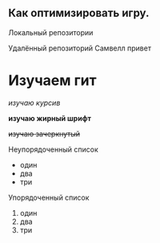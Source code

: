 ## Как оптимизировать игру.

Локальный репозитории

Удалённый репозиторий
Самвелл привет
# Изучаем гит 

*изучаю курсив*

**изучаю жирный шрифт**

~~изучаю зачеркнутый~~

Неупорядоченный список
* один
* два
* три

Упорядоченный список
1. один
2. два
3. три